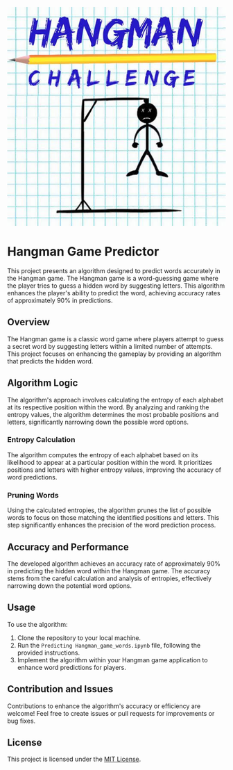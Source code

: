 ![Alt text](image.png)

# Hangman Game Predictor

This project presents an algorithm designed to predict words accurately in the Hangman game. The Hangman game is a word-guessing game where the player tries to guess a hidden word by suggesting letters. This algorithm enhances the player's ability to predict the word, achieving accuracy rates of approximately 90% in predictions.

## Overview

The Hangman game is a classic word game where players attempt to guess a secret word by suggesting letters within a limited number of attempts. This project focuses on enhancing the gameplay by providing an algorithm that predicts the hidden word.

## Algorithm Logic

The algorithm's approach involves calculating the entropy of each alphabet at its respective position within the word. By analyzing and ranking the entropy values, the algorithm determines the most probable positions and letters, significantly narrowing down the possible word options.

### Entropy Calculation

The algorithm computes the entropy of each alphabet based on its likelihood to appear at a particular position within the word. It prioritizes positions and letters with higher entropy values, improving the accuracy of word predictions.

### Pruning Words

Using the calculated entropies, the algorithm prunes the list of possible words to focus on those matching the identified positions and letters. This step significantly enhances the precision of the word prediction process.

## Accuracy and Performance

The developed algorithm achieves an accuracy rate of approximately 90% in predicting the hidden word within the Hangman game. The accuracy stems from the careful calculation and analysis of entropies, effectively narrowing down the potential word options.


## Usage

To use the algorithm:
1. Clone the repository to your local machine.
2. Run the `Predicting Hangman_game_words.ipynb` file, following the provided instructions.
3. Implement the algorithm within your Hangman game application to enhance word predictions for players.

## Contribution and Issues

Contributions to enhance the algorithm's accuracy or efficiency are welcome! Feel free to create issues or pull requests for improvements or bug fixes.

## License

This project is licensed under the [MIT License](LICENSE).
